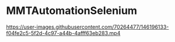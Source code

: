 # MMTAutomationSelenium



https://user-images.githubusercontent.com/70264477/146196133-f04fe2c5-5f2d-4c97-a44b-4afff63eb283.mp4

